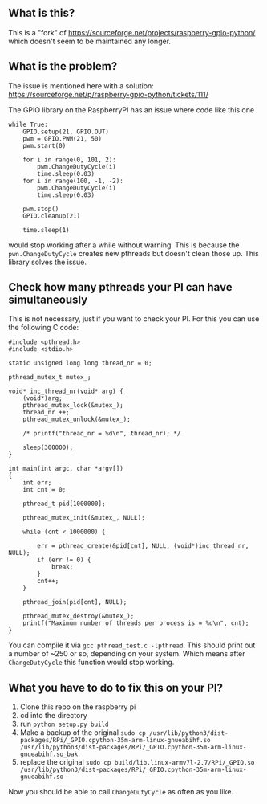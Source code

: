 What is this?
-----------
This is a "fork" of https://sourceforge.net/projects/raspberry-gpio-python/ which doesn't seem to be maintained any longer.


What is the problem?
-----------
The issue is mentioned here with a solution: https://sourceforge.net/p/raspberry-gpio-python/tickets/111/

The GPIO library on the RaspberryPI has an issue where code like this one

```
while True:
    GPIO.setup(21, GPIO.OUT)
    pwm = GPIO.PWM(21, 50)
    pwm.start(0)

    for i in range(0, 101, 2):
        pwm.ChangeDutyCycle(i)
        time.sleep(0.03)
    for i in range(100, -1, -2):
        pwm.ChangeDutyCycle(i)
        time.sleep(0.03)

    pwm.stop()
    GPIO.cleanup(21)

    time.sleep(1)
```

would stop working after a while without warning. This is because the `pwn.ChangeDutyCycle` creates new pthreads but doesn't clean those up.
This library solves the issue.

Check how many pthreads your PI can have simultaneously
------------------
This is not necessary, just if you want to check your PI. For this you can use the following C code:

```
#include <pthread.h>
#include <stdio.h>

static unsigned long long thread_nr = 0;

pthread_mutex_t mutex_;

void* inc_thread_nr(void* arg) {
    (void*)arg;
    pthread_mutex_lock(&mutex_);
    thread_nr ++;
    pthread_mutex_unlock(&mutex_);

    /* printf("thread_nr = %d\n", thread_nr); */

    sleep(300000);
}

int main(int argc, char *argv[])
{
    int err;
    int cnt = 0;

    pthread_t pid[1000000];

    pthread_mutex_init(&mutex_, NULL);

    while (cnt < 1000000) {

        err = pthread_create(&pid[cnt], NULL, (void*)inc_thread_nr, NULL);
        if (err != 0) {
            break;
        }
        cnt++;
    }

    pthread_join(pid[cnt], NULL);

    pthread_mutex_destroy(&mutex_);
    printf("Maximum number of threads per process is = %d\n", cnt);
}
```

You can compile it via `gcc pthread_test.c -lpthread`. This should print out a number of ~250 or so, depending on your system.
Which means after `ChangeDutyCycle` this function would stop working.

What you have to do to fix this on your PI?
------------------
1. Clone this repo on the raspberry pi
2. cd into the directory
3. run `python setup.py build`
4. Make a backup of the original
`sudo cp /usr/lib/python3/dist-packages/RPi/_GPIO.cpython-35m-arm-linux-gnueabihf.so /usr/lib/python3/dist-packages/RPi/_GPIO.cpython-35m-arm-linux-gnueabihf.so_bak`
5. replace the original
`sudo cp build/lib.linux-armv7l-2.7/RPi/_GPIO.so /usr/lib/python3/dist-packages/RPi/_GPIO.cpython-35m-arm-linux-gnueabihf.so`

Now you should be able to call `ChangeDutyCycle` as often as you like.